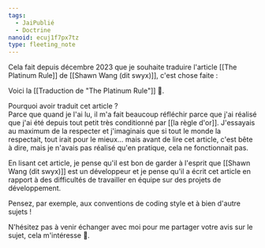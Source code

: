 ```yaml
---
tags:
  - JaiPublié
  - Doctrine
nanoid: ecuj1f7px7tz
type: fleeting_note
---
```

 Cela fait depuis décembre 2023 que je souhaite traduire l'article [[The Platinum Rule]] de [[Shawn Wang (dit swyx)]], c'est chose faite :

Voici la [[Traduction de "The Platinum Rule"]] 🙂.

Pourquoi avoir traduit cet article ?  
Parce que quand je l'ai lu, il m'a fait beaucoup réfléchir parce que j'ai réalisé que j'ai été depuis tout petit très conditionné par [[la règle d'or]]. J'essayais au maximum de la respecter et j'imaginais que si tout le monde la respectait, tout irait pour le mieux… mais avant de lire cet article, c'est bête à dire, mais je n'avais pas réalisé qu'en pratique, cela ne fonctionnait pas.

En lisant cet article, je pense qu'il est bon de garder à l'esprit que [[Shawn Wang (dit swyx)]] est un développeur et je pense qu'il a écrit cet article en rapport à des difficultés de travailler en équipe sur des projets de développement.

Pensez, par exemple, aux conventions de coding style et à bien d'autre sujets !

N'hésitez pas à venir échanger avec moi pour me partager votre avis sur le sujet, cela m'intéresse 🙂.
